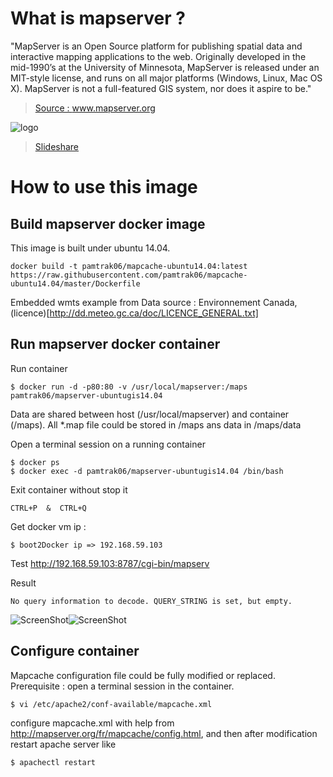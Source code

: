 # What is mapserver ?

"MapServer is an Open Source platform for publishing spatial data and interactive mapping applications to the web. Originally developed in the mid-1990’s at the University of Minnesota, MapServer is released under an MIT-style license, and runs on all major platforms (Windows, Linux, Mac OS X). MapServer is not a full-featured GIS system, nor does it aspire to be." 

> [Source : www.mapserver.org ](http://www.mapserver.org)

![logo](http://www.mapserver.org/_static/banner.png)

> [Slideshare](http://fr.slideshare.net/tbonfort/modgeocache-mapcache-a-fast-tiling-solution-for-the-apache-web-server)

# How to use this image

## Build mapserver docker image

This image is built under ubuntu 14.04.
```
docker build -t pamtrak06/mapcache-ubuntu14.04:latest https://raw.githubusercontent.com/pamtrak06/mapcache-ubuntu14.04/master/Dockerfile
```

Embedded wmts example from Data source : Environnement Canada, (licence)[http://dd.meteo.gc.ca/doc/LICENCE_GENERAL.txt]

## Run mapserver docker container

Run container
```
$ docker run -d -p80:80 -v /usr/local/mapserver:/maps pamtrak06/mapserver-ubuntugis14.04
```

Data are shared between host (/usr/local/mapserver) and container (/maps).
All *.map file could be stored in /maps ans data in /maps/data


Open a terminal session on a running container
```
$ docker ps
$ docker exec -d pamtrak06/mapserver-ubuntugis14.04 /bin/bash
```

Exit container without stop it
```
CTRL+P  &  CTRL+Q
```

Get docker vm ip : 
```
$ boot2Docker ip => 192.168.59.103
```

Test
http://192.168.59.103:8787/cgi-bin/mapserv

Result
```
No query information to decode. QUERY_STRING is set, but empty.
```

![ScreenShot](geometca0.png)![ScreenShot](geometca1.png)

## Configure container
Mapcache configuration file could be fully modified or replaced.
Prerequisite : open a terminal session in the container.

```
$ vi /etc/apache2/conf-available/mapcache.xml
```
configure mapcache.xml with help from http://mapserver.org/fr/mapcache/config.html,
and then after modification restart apache server like
```
$ apachectl restart
```


